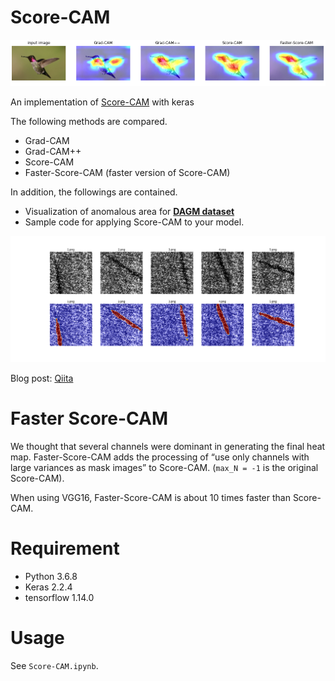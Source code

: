 # Score-CAM

![](./image/sample_output.png)

An implementation of [Score-CAM](https://arxiv.org/abs/1910.01279) with keras

The following methods are compared.

- Grad-CAM
- Grad-CAM++
- Score-CAM
- Faster-Score-CAM (faster version of Score-CAM)

In addition, the followings are contained.

- Visualization of anomalous area for [**DAGM dataset**](https://resources.mpi-inf.mpg.de/conference/dagm/2007/prizes.html)
- Sample code for applying Score-CAM to your model.

![](./result/Class6_result_0.png)

Blog post: [Qiita](https://qiita.com/futakuchi0117/items/95c518254185ec5ea485)

# Faster Score-CAM

We thought that several channels were dominant in generating the final heat map. Faster-Score-CAM adds the processing of “use only channels with large variances as mask images” to Score-CAM. (`max_N = -1` is the original Score-CAM). 

When using VGG16, Faster-Score-CAM is about 10 times faster than Score-CAM.

# Requirement

- Python 3.6.8
- Keras 2.2.4
- tensorflow 1.14.0

# Usage

See `Score-CAM.ipynb`.